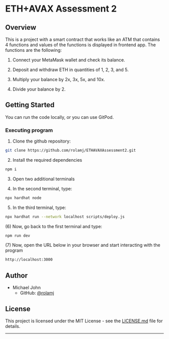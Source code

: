 # ETH+AVAX Assessment 2

## Overview

This is a project with a smart contract that works like an ATM that contains 4 functions and values of the functions is displayed in frontend app. The functions are the following:

1. Connect your MetaMask wallet and check its balance.

2. Deposit and withdraw ETH in quantities of 1, 2, 3, and 5.

3. Multiply your balance by 2x, 3x, 5x, and 10x.

4. Divide your balance by 2.

## Getting Started

You can run the code locally, or you can use GitPod.

### Executing program

1. Clone the github repository: 

```bash
git clone https://github.com/rolamj/ETHAVAXAssessment2.git
```

2. Install the required dependencies

```bash
npm i
```

3. Open two additional terminals 
 
4. In the second terminal, type:

```bash
npx hardhat node
```
   
5. In the third terminal, type:

```bash
npx hardhat run --network localhost scripts/deploy.js
```
  
(6) Now, go back to the first terminal and type:

```bash
npm run dev
```

(7) Now, open the URL below in your browser and start interacting with the program

```bash
http://localhost:3000
```

## Author

- Michael John
  - GitHub: [@rolamj](https://github.com/rolamj)

## License

This project is licensed under the MIT License - see the [LICENSE.md](LICENSE.md) file for details.

---

